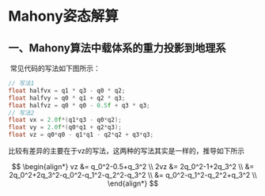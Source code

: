 # **Mahony姿态解算**

## 一、Mahony算法中载体系的重力投影到地理系

​		常见代码的写法如下图所示：

```C
// 写法1
float halfvx = q1 * q3 - q0 * q2;
float halfvy = q0 * q1 + q2 * q3;
float halfvz = q0 * q0 - 0.5f + q3 * q3;
// 写法2
float vx = 2.0f*(q1*q3 - q0*q2);														 
float vy = 2.0f*(q0*q1 + q2*q3);															 
float vz = q0*q0 - q1*q1 - q2*q2 + q3*q3;
```

​		比较有差异的主要在于vz的写法，这两种的写法其实是一样的，推导如下所示

$$
\begin{align*}
  vz &= q_0^2-0.5+q_3^2 \\
  2vz &= 2q_0^2-1+2q_3^2 \\
    &= 2q_0^2+2q_3^2-q_0^2-q_1^2-q_2^2-q_3^2 \\
    &= q_0^2-q_1^2-q_2^2+q_3^2 \\
\end{align*}
$$
